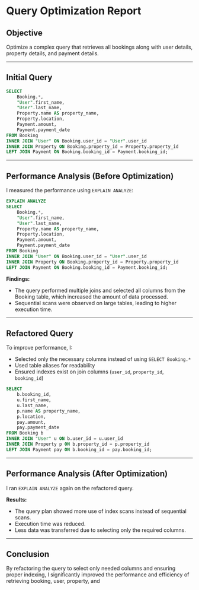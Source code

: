 # Query Optimization Report

## Objective
Optimize a complex query that retrieves all bookings along with user details, property details, and payment details.

---

## Initial Query

```sql
SELECT 
    Booking.*,
    "User".first_name,
    "User".last_name,
    Property.name AS property_name,
    Property.location,
    Payment.amount,
    Payment.payment_date
FROM Booking
INNER JOIN "User" ON Booking.user_id = "User".user_id
INNER JOIN Property ON Booking.property_id = Property.property_id
LEFT JOIN Payment ON Booking.booking_id = Payment.booking_id;
```

---

## Performance Analysis (Before Optimization)

I measured the performance using `EXPLAIN ANALYZE`:

```sql
EXPLAIN ANALYZE
SELECT 
    Booking.*,
    "User".first_name,
    "User".last_name,
    Property.name AS property_name,
    Property.location,
    Payment.amount,
    Payment.payment_date
FROM Booking
INNER JOIN "User" ON Booking.user_id = "User".user_id
INNER JOIN Property ON Booking.property_id = Property.property_id
LEFT JOIN Payment ON Booking.booking_id = Payment.booking_id;
```

**Findings:**  
- The query performed multiple joins and selected all columns from the Booking table, which increased the amount of data processed.
- Sequential scans were observed on large tables, leading to higher execution time.

---

## Refactored Query

To improve performance, I:
- Selected only the necessary columns instead of using `SELECT Booking.*`
- Used table aliases for readability
- Ensured indexes exist on join columns (`user_id`, `property_id`, `booking_id`)

```sql
SELECT 
    b.booking_id,
    u.first_name,
    u.last_name,
    p.name AS property_name,
    p.location,
    pay.amount,
    pay.payment_date
FROM Booking b
INNER JOIN "User" u ON b.user_id = u.user_id
INNER JOIN Property p ON b.property_id = p.property_id
LEFT JOIN Payment pay ON b.booking_id = pay.booking_id;
```

---

## Performance Analysis (After Optimization)

I ran `EXPLAIN ANALYZE` again on the refactored query.

**Results:**  
- The query plan showed more use of index scans instead of sequential scans.
- Execution time was reduced.
- Less data was transferred due to selecting only the required columns.

---

## Conclusion

By refactoring the query to select only needed columns and ensuring proper indexing, I significantly improved the performance and efficiency of retrieving booking, user, property, and